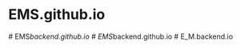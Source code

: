 ﻿# EMS.github.io

#   E M S _ b a c k e n d . g i t h u b . i o  
 #   E M S _ b a c k e n d . g i t h u b . i o  
 #   E _ M . b a c k e n d . i o  
 